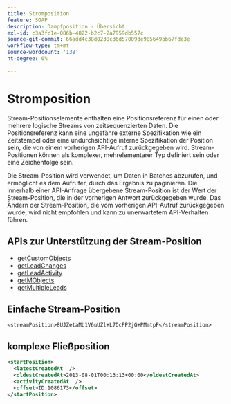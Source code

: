 ```yaml
---
title: Stromposition
feature: SOAP
description: Dampfposition - Übersicht
exl-id: c3a3fc1e-086b-4822-b2c7-2a7959db557c
source-git-commit: 66add4c38d0230c36d57009de985649bb67fde3e
workflow-type: tm+mt
source-wordcount: '138'
ht-degree: 0%

---
```


# Stromposition

Stream-Positionselemente enthalten eine Positionsreferenz für einen oder mehrere logische Streams von zeitsequenzierten Daten. Die Positionsreferenz kann eine ungefähre externe Spezifikation wie ein Zeitstempel oder eine undurchsichtige interne Spezifikation der Position sein, die von einem vorherigen API-Aufruf zurückgegeben wird. Stream-Positionen können als komplexer, mehrelementarer Typ definiert sein oder eine Zeichenfolge sein.

Die Stream-Position wird verwendet, um Daten in Batches abzurufen, und ermöglicht es dem Aufrufer, durch das Ergebnis zu paginieren. Die innerhalb einer API-Anfrage übergebene Stream-Position ist der Wert der Stream-Position, die in der vorherigen Antwort zurückgegeben wurde. Das Ändern der Stream-Position, die vom vorherigen API-Aufruf zurückgegeben wurde, wird nicht empfohlen und kann zu unerwartetem API-Verhalten führen.

## APIs zur Unterstützung der Stream-Position

- [getCustomObjects](getcustomobjects.md)
- [getLeadChanges](getleadchanges.md)
- [getLeadActivity](getleadactivity.md)
- [getMObjects](getmobjects.md)
- [getMultipleLeads](getmultipleleads.md)

## Einfache Stream-Position

```
<streamPosition>8UJZetaMb1V6uUZl+L7DcPP2jG+PMmtpF</streamPosition>
```

## komplexe Fließposition

```xml
<startPosition>
  <latestCreatedAt  />
  <oldestCreatedAt>2013-08-01T00:13:13+00:00</oldestCreatedAt>
  <activityCreatedAt  />
  <offset>ID:1086173</offset>
</startPosition>
```
